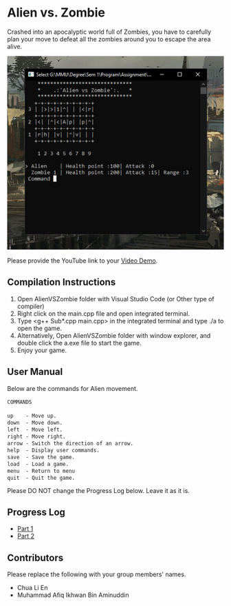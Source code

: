 # Alien vs. Zombie

Crashed into an apocalyptic world full of Zombies, you have to carefully plan your move to defeat all the zombies around you to escape the area alive. 


![Gameplay](/Preview3.png "Gameplay")


Please provide the YouTube link to your [Video Demo](https://www.youtube.com/watch?v=zEpa2YtSvnM).

## Compilation Instructions
1. Open AlienVSZombie folder with Visual Studio Code (or Other type of compiler)
2. Right click on the main.cpp file and open integrated terminal.
3. Type <g++ Sub\*.cpp main.cpp> in the integrated terminal and type ./a to open the game.  
4. Alternatively, Open AlienVSZombie folder with window explorer, and double click the a.exe file to start the game.
5. Enjoy your game.

## User Manual
Below are the commands for Alien movement.

    COMMANDS

    up    - Move up.
    down  - Move down.
    left  - Move left.
    right - Move right.
    arrow - Switch the direction of an arrow.
    help  - Display user commands.
    save  - Save the game.
    load  - Load a game.
    menu  - Return to menu
    quit  - Quit the game. 

Please DO NOT change the Progress Log below. Leave it as it is.


## Progress Log

- [Part 1](PART1.md)
- [Part 2](PART2.md)

## Contributors

Please replace the following with your group members' names. 

- Chua Li En
- Muhammad Afiq Ikhwan Bin Aminuddin


